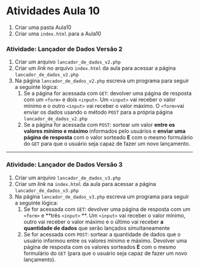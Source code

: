 # Atividades Aula 10



1. Criar uma pasta Aula10
2. Criar uma `index.html` para a Aula10



### Atividade: Lançador de Dados Versão 2

1. Criar um arquivo `lancador_de_dados_v2.php`
2. Criar um *link* no arquivo `index.html` da aula para acessar a página `lancador_de_dados_v2.php`
3. Na página `lancador_de_dados_v2.php` escreva um programa para seguir a seguinte lógica: 
   1. Se a página for acessada com `GET`: devolver uma página de resposta com um `<form>` e dois `<input>`. Um `<input>` vai receber o valor mínimo e o outro `<input>` vai receber o valor máximo. O `<form>`vai enviar os dados usando o método `POST` para a própria página `lancador_de_dados_v2.php`
   2. Se a página for acessada com `POST`: sortear um valor **entre os valores mínimo e máximo** informados pelo usuários e **enviar uma página de resposta** com o valor sorteado **E** com o mesmo formulário do `GET` para que o usuário seja capaz de fazer um novo lançamento.



---



### Atividade: Lançador de Dados Versão 3

1. Criar um arquivo `lancador_de_dados_v3.php`
2. Criar um *link* na `index.html` da aula para acessar a página `lancador_de_dados_v3.php`
3. Na página `lancador_de_dados_v3.php` escreva um programa para seguir a seguinte lógica:
   1. Se for acessada com `GET`: devolver uma página de resposta com um `<form>` e **três `<input>` **. Um `<input>` vai receber o valor mínimo, outro vai receber o valor máximo e o último vai receber **a quantidade de dados** que serão lançados simultaneamente
   2. Se for acessada com `POST`: sortear a quantidade de dados que o usuário informou entre os valores mínimo e máximo. Devolver uma página de resposta com os valores sorteados **E** com o mesmo formulário do `GET` (para que o usuário seja capaz de fazer um novo lançamento).